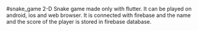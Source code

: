#snake_game
2-D Snake game made only with flutter. It can be played 
on android, ios and web browser. It is connected with
firebase and the name and the score of the player is
stored in firebase database.
